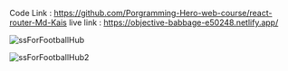 Code Link : https://github.com/Porgramming-Hero-web-course/react-router-Md-Kais
live link : https://objective-babbage-e50248.netlify.app/

![ssForFootballHub](https://user-images.githubusercontent.com/62563474/110818425-71837a00-82b7-11eb-9e6d-04a4f01e9e6c.jpg)

![ssForFootballHub2](https://user-images.githubusercontent.com/62563474/110818709-b6a7ac00-82b7-11eb-981f-b05aa7a11a4d.jpg)

